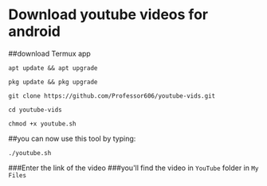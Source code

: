 # Download youtube videos for android
##download Termux app
```
apt update && apt upgrade
```
```
pkg update && pkg upgrade
```
```
git clone https://github.com/Professor606/youtube-vids.git
```
```
cd youtube-vids
```
```
chmod +x youtube.sh
```
##you can now use this tool by typing:
```
./youtube.sh
```
###Enter the link of the video
###you'll find the video in ```YouTube``` folder in ```My Files```
